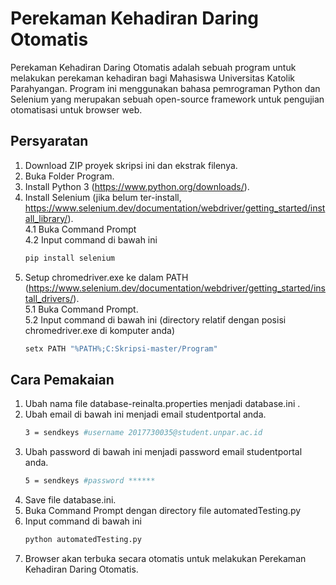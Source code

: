 
# Perekaman Kehadiran Daring Otomatis

Perekaman Kehadiran Daring Otomatis adalah sebuah program untuk melakukan perekaman kehadiran bagi
Mahasiswa Universitas Katolik Parahyangan. Program ini menggunakan bahasa pemrograman Python dan 
Selenium yang merupakan sebuah open-source framework untuk pengujian otomatisasi untuk browser web.

## Persyaratan

1. Download ZIP proyek skripsi ini dan ekstrak filenya.
2. Buka Folder Program.
3. Install Python 3 (https://www.python.org/downloads/).
4. Install Selenium (jika belum ter-install, https://www.selenium.dev/documentation/webdriver/getting_started/install_library/).  
4.1 Buka Command Prompt  
4.2 Input command di bawah ini
	```sh
	pip install selenium
	```
5. Setup chromedriver.exe ke dalam PATH (https://www.selenium.dev/documentation/webdriver/getting_started/install_drivers/).  
5.1 Buka Command Prompt.  
5.2 Input command di bawah ini (directory relatif dengan posisi chromedriver.exe di komputer anda)
	```sh
	setx PATH "%PATH%;C:Skripsi-master/Program"
	```
	
## Cara Pemakaian

1. Ubah nama file database-reinalta.properties menjadi database.ini .
2. Ubah email di bawah ini menjadi email studentportal anda.  
	```sh
	3 = sendkeys #username 2017730035@student.unpar.ac.id
	```
3. Ubah password di bawah ini menjadi password email studentportal anda.  
	```sh
	5 = sendkeys #password ******
	```
4. Save file database.ini.
5. Buka Command Prompt dengan directory file automatedTesting.py
6. Input command di bawah ini  
	```sh
	python automatedTesting.py
	```
7. Browser akan terbuka secara otomatis untuk melakukan Perekaman Kehadiran Daring Otomatis.
